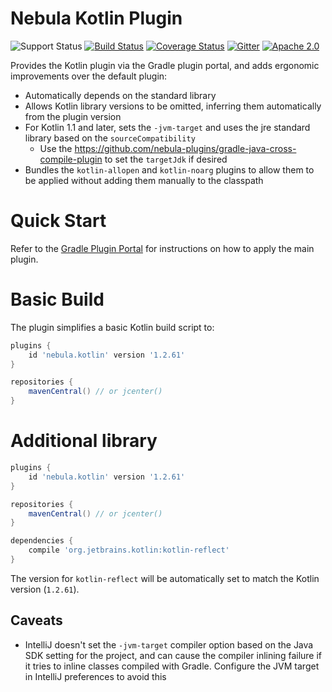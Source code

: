 # Nebula Kotlin Plugin

![Support Status](https://img.shields.io/badge/nebula-supported-brightgreen.svg)
[![Build Status](https://travis-ci.org/nebula-plugins/nebula-kotlin-plugin.svg?branch=master)](https://travis-ci.org/nebula-plugins/nebula-kotlin-plugin)
[![Coverage Status](https://coveralls.io/repos/nebula-plugins/nebula-kotlin-plugin/badge.svg?branch=master&service=github)](https://coveralls.io/github/nebula-plugins/nebula-kotlin-plugin?branch=master)
[![Gitter](https://badges.gitter.im/Join%20Chat.svg)](https://gitter.im/nebula-plugins/nebula-kotlin-plugin?utm_source=badgeutm_medium=badgeutm_campaign=pr-badge)
[![Apache 2.0](https://img.shields.io/github/license/nebula-plugins/nebula-kotlin-plugin.svg)](http://www.apache.org/licenses/LICENSE-2.0)

Provides the Kotlin plugin via the Gradle plugin portal, and adds ergonomic improvements over the default plugin:

- Automatically depends on the standard library
- Allows Kotlin library versions to be omitted, inferring them automatically from the plugin version
- For Kotlin 1.1 and later, sets the `-jvm-target` and uses the jre standard library based on the `sourceCompatibility`
	- Use the https://github.com/nebula-plugins/gradle-java-cross-compile-plugin to set the `targetJdk` if desired
- Bundles the `kotlin-allopen` and `kotlin-noarg` plugins to allow them to be applied without adding them manually to the classpath

# Quick Start

Refer to the [Gradle Plugin Portal](https://plugins.gradle.org/plugin/nebula.kotlin) for instructions on how to apply the main plugin.

# Basic Build

The plugin simplifies a basic Kotlin build script to:

```groovy
plugins {
    id 'nebula.kotlin' version '1.2.61'
}

repositories {
    mavenCentral() // or jcenter()
}
```

# Additional library

```groovy
plugins {
    id 'nebula.kotlin' version '1.2.61'
}

repositories {
    mavenCentral() // or jcenter()
}

dependencies {
    compile 'org.jetbrains.kotlin:kotlin-reflect'
}
```

The version for `kotlin-reflect` will be automatically set to match the Kotlin version (`1.2.61`).

## Caveats

- IntelliJ doesn't set the `-jvm-target` compiler option based on the Java SDK setting for the project, and can cause the compiler inlining failure if it tries to inline classes compiled with Gradle. Configure the JVM target in IntelliJ preferences to avoid this
